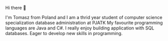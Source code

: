 Hi there 👋 

I'm Tomasz from Poland and I am a thrid year student of computer science specialization database administration at PJATK My favourite programming languages are Java and C#. I really enjoy building application with SQL databases. Eager to develop new skills in programming.
